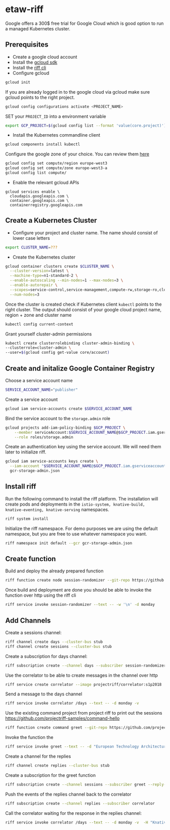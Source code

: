 # etaw-riff

Google offers a 300$ free trial for Google Cloud which is good option to run a managed Kubernetes cluster.

## Prerequisites

- Create a google cloud account
- Install the [gcloud sdk](https://cloud.google.com/sdk/install)
- Install the [riff cli](https://github.com/projectriff/riff/releases)
- Configure gcloud

```bash
gcloud init
```

If you are already logged in to the google cloud via gcloud make sure gcloud points to the right project.

```bash
gcloud config configurations activate <PROJECT_NAME>
```

SET your `PROJECT_ID` into a environment variable

```bash
export GCP_PROJECT=$(gcloud config list --format 'value(core.project)')
```

- Install the Kubernetes commandline client

```bash
gcloud components install kubectl
```

Configure the google zone of your choice. You can review them [here](https://cloud.google.com/compute/docs/regions-zones/)

```bash
gcloud config set compute/region europe-west3
gcloud config set compute/zone europe-west3-a
gcloud config list compute/
```

- Enable the relevant gcloud APIs

```
gcloud services enable \
  cloudapis.googleapis.com \
  container.googleapis.com \
  containerregistry.googleapis.com
```

## Create a Kubernetes Cluster

- Configure your project and cluster name. The name should consist of lower case letters

```bash
export CLUSTER_NAME=???
```

- Create the Kubernetes cluster

```bash
gcloud container clusters create $CLUSTER_NAME \
  --cluster-version=latest \
  --machine-type=n1-standard-2 \
  --enable-autoscaling --min-nodes=1 --max-nodes=3 \
  --enable-autorepair \
  --scopes=service-control,service-management,compute-rw,storage-ro,cloud-platform,logging-write,monitoring-write,pubsub,datastore \
  --num-nodes=3
```

Once the cluster is created check if Kubernetes client `kubectl` points to the right cluster. The output should consist of your google cloud project name, region + zone and cluster name

```bash
kubectl config current-context
```

Grant yourself cluster-admin permissions

```bash
kubectl create clusterrolebinding cluster-admin-binding \
--clusterrole=cluster-admin \
--user=$(gcloud config get-value core/account)
```

## Create and initalize Google Container Registry

Choose a service account name

```bash
SERVICE_ACCOUNT_NAME="publisher"
```

Create a service account

```bash
gcloud iam service-accounts create $SERVICE_ACCOUNT_NAME
```

Bind the service account to the `storage.admin` role

```bash
gcloud projects add-iam-policy-binding $GCP_PROJECT \
    --member serviceAccount:$SERVICE_ACCOUNT_NAME@$GCP_PROJECT.iam.gserviceaccount.com \
    --role roles/storage.admin
```

Create an authentication key using the service account. We will need them later to initialize riff.

```bash
gcloud iam service-accounts keys create \
  --iam-account "$SERVICE_ACCOUNT_NAME@$GCP_PROJECT.iam.gserviceaccount.com" \
  gcr-storage-admin.json
```

## Install riff

Run the following command to install the riff platform.
The installation will create pods and deployments in the `istio-system, knative-build, knative-eventing, knative-serving` namespaces.

```bash
riff system install
```

Initialize the riff namespace. For demo purposes we are using the default namespace, but you are free to use whatever namespace you want.

```bash
riff namespace init default --gcr gcr-storage-admin.json
```

## Create function

Build and deploy the already prepared function

```bash
riff function create node session-randomizer --git-repo https://github.com/saschak094/riff-sessions.git --artifact sessions.js --image=gcr.io/$GCP_PROJECT/session-randomizer --wait --verbose
```

Once build and deployment are done you should be able to invoke the function over http using the riff cli

```bash
riff service invoke session-randomizer --text -- -w '\n' -d monday
```

## Add Channels

Create a sessions channel:

```bash
riff channel create days --cluster-bus stub
riff channel create sessions --cluster-bus stub
```

Create a subscription for days channel:

```bash
riff subscription create --channel days --subscriber session-randomizer --reply-to sessions
```

Use the correlator to be able to create messages in the channel over http

```bash
riff service create correlator --image projectriff/correlator:s1p2018
```

Send a message to the days channel

```bash
riff service invoke correlator /days --text -- -d monday -v
```

Use the existing command project from project riff to print out the sessions
https://github.com/projectriff-samples/command-hello

```bash
riff function create command greet --git-repo https://github.com/projectriff-samples/command-hello --image gcr.io/$GCP_PROJECT/greet --artifact greet.sh --verbose
```

Invoke the function the

```bash
riff service invoke greet --text -- -d "European Technology Architecture Workshop"
```

Create a channel for the replies

```bash
riff channel create replies --cluster-bus stub
```

Create a subscription for the greet function

```bash
riff subscription create --channel sessions --subscriber greet --reply-to replies
```

Push the events of the replies channel back to the correlator

```bash
riff subscription create --channel replies --subscriber correlator
```

Call the correlator waiting for the response in the replies channel:

```bash
riff service invoke correlator /days --text -- -d monday -v  -H "Knative-Blocking-Request:true"
```
